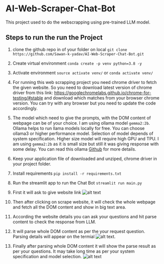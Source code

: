 # AI-Web-Scraper-Chat-Bot

This project used to do the webscrapping using pre-trained LLM model.

## Steps to run the run the Project
1. clone the github repo in of your folder on local
   ``` git clone https://github.com/Sawan-k-yadav/AI-Web-Scraper-Chat-Bot.git ```
3. Create virtual environment
   ``` conda create -p venv python=3.8 -y ```
4. Activate environment
   ``` source activate venv/ ``` or ``` conda activate venv/ ```
5. For running this web scrapping project you need chrome driver to fetch the given website. So you need to download latest version of chrome driver from this link: https://googlechromelabs.github.io/chrome-for-testing/#stable  and download which matches from your browser chrome version. You can try with any browser but you need to update the code accordingly.
6. The model which need to give the prompts, with the DOM content of webpage can be of your choice.
   I am using ollama model ```gemma2:2b```. Ollama helps to run llama models locally for free. You can choose ollama3 or higher performance model.
   Selection of model depends of system specification. Higher size model will require high GPU and TPU.
   I am using ```gemma2:2b``` as it is small size but still it was giving response with some delay. You can read this ollama [Github](https://github.com/ollama/ollama?tab=readme-ov-file) for more details.

7. Keep your application file of downloaded and unziped, chrome driver in your project folder.
8. Install requirements
   ``` pip install -r requirements.txt ```
9. Run the streamlit app to run the Chat Bot
    ``` streamlit run main.py ```
10. First it will ask to give website link
    ![alt text](Chat-bot-2-image.png?raw=true "Parsing DOM content")
11. Then after clicking on scrape website, it will check the whole webpage and fetch all the DOM content and show in big text area.
13. According the website details you can ask your questions and hit parse content to check the response from LLM.
14. It will parse whole DOM content as per the your request question. Parsing details will appear on the termial
    ![alt text](Chat-bot-3-image.png?raw=true "Parsing DOM content").
15. Finally after parsing whole DOM content it will show the parse result as per your questions. It may take long time as per your system specification
    and model selection.
    ![alt text](Chat-bot-1-image.png?raw=true "Parsing DOM content")
